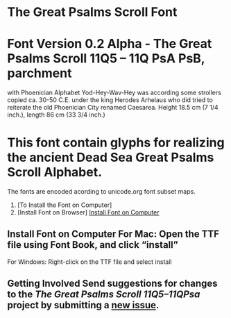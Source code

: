 # The Great Psalms Scroll Font

# Font Version 0.2 Alpha - The Great Psalms Scroll 11Q5 – 11Q PsA PsB, parchment 
with Phoenician Alphabet Yod-Hey-Wav-Hey was according some strollers 
copied ca. 30-50 C.E. under the king Herodes Arhelaus who did tried 
to reiterate the old Phoenician City renamed Caesarea. Height 18.5 cm (7 1/4 inch.), length 86 cm (33 3/4 inch.)  

# This font contain glyphs for realizing the ancient Dead Sea Great Psalms Scroll Alphabet.
 
The fonts are encoded acording  to unicode.org font subset maps.
   
1. [To Install the Font on Computer]     
2. [Install Font on Browser]   [Install Font on Computer](#install-font-on-computer) 
    
## Install Font on Computer    For Mac: Open the TTF file using Font Book, and click “install”
      
For Windows: Right-click on the TTF file and select install 
  
## Getting Involved  Send suggestions for changes to the *The Great Psalms Scroll 11Q5–11QPsa* project by submitting a [new issue](https://github.com/BeitDina/The-Great-Psalms-Scroll-Font/issues/new).
